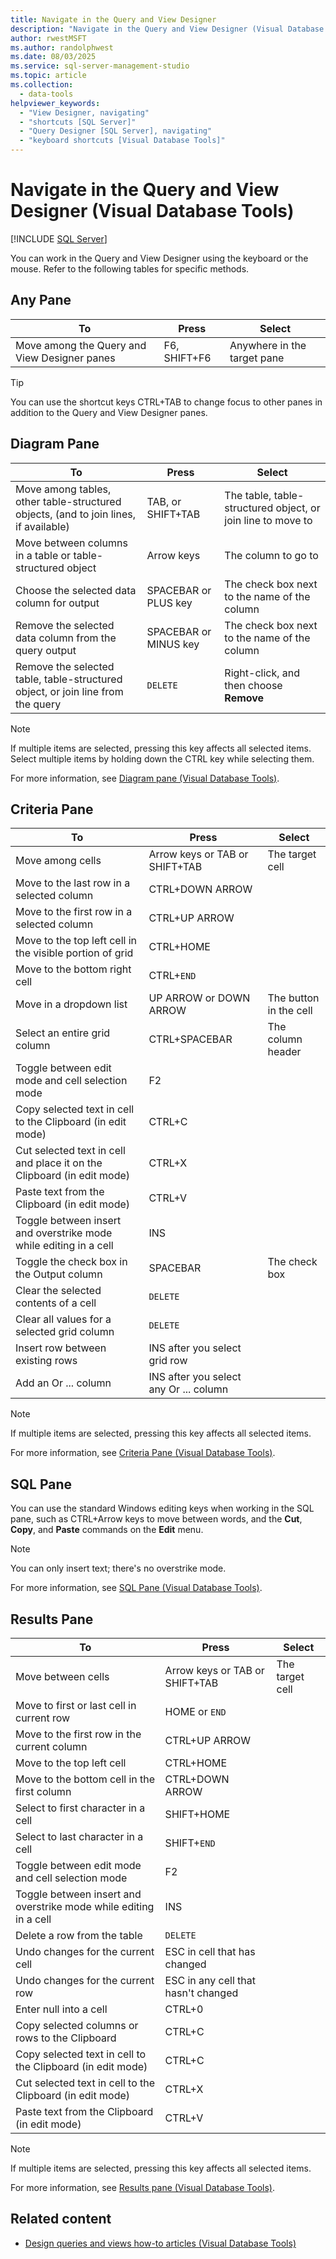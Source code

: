 ```yaml
---
title: Navigate in the Query and View Designer
description: "Navigate in the Query and View Designer (Visual Database Tools)"
author: rwestMSFT
ms.author: randolphwest
ms.date: 08/03/2025
ms.service: sql-server-management-studio
ms.topic: article
ms.collection:
  - data-tools
helpviewer_keywords:
  - "View Designer, navigating"
  - "shortcuts [SQL Server]"
  - "Query Designer [SQL Server], navigating"
  - "keyboard shortcuts [Visual Database Tools]"
---
```

# Navigate in the Query and View Designer (Visual Database Tools)

[!INCLUDE [SQL Server](../includes/applies-to-version/sqlserver.md)]

You can work in the Query and View Designer using the keyboard or the mouse. Refer to the following tables for specific methods.

## Any Pane

| To | Press | Select |
| --- | --- | --- |
| Move among the Query and View Designer panes | F6, SHIFT+F6 | Anywhere in the target pane |

> [!TIP]  
> You can use the shortcut keys CTRL+TAB to change focus to other panes in addition to the Query and View Designer panes.

## Diagram Pane

| To | Press | Select |
| --- | --- | --- |
| Move among tables, other table-structured objects, (and to join lines, if available) | TAB, or SHIFT+TAB | The table, table-structured object, or join line to move to |
| Move between columns in a table or table-structured object | Arrow keys | The column to go to |
| Choose the selected data column for output | SPACEBAR or PLUS key | The check box next to the name of the column |
| Remove the selected data column from the query output | SPACEBAR or MINUS key | The check box next to the name of the column |
| Remove the selected table, table-structured object, or join line from the query | `DELETE` | Right-click, and then choose **Remove** |

> [!NOTE]  
> If multiple items are selected, pressing this key affects all selected items. Select multiple items by holding down the CTRL key while selecting them.

For more information, see [Diagram pane (Visual Database Tools)](diagram-pane-visual-database-tools.md).

## Criteria Pane

| To | Press | Select |
| --- | --- | --- |
| Move among cells | Arrow keys or TAB or SHIFT+TAB | The target cell |
| Move to the last row in a selected column | CTRL+DOWN ARROW | |
| Move to the first row in a selected column | CTRL+UP ARROW | |
| Move to the top left cell in the visible portion of grid | CTRL+HOME | |
| Move to the bottom right cell | CTRL+`END` | |
| Move in a dropdown list | UP ARROW or DOWN ARROW | The button in the cell |
| Select an entire grid column | CTRL+SPACEBAR | The column header |
| Toggle between edit mode and cell selection mode | F2 | |
| Copy selected text in cell to the Clipboard (in edit mode) | CTRL+C | |
| Cut selected text in cell and place it on the Clipboard (in edit mode) | CTRL+X | |
| Paste text from the Clipboard (in edit mode) | CTRL+V | |
| Toggle between insert and overstrike mode while editing in a cell | INS | |
| Toggle the check box in the Output column | SPACEBAR | The check box |
| Clear the selected contents of a cell | `DELETE` | |
| Clear all values for a selected grid column | `DELETE` | |
| Insert row between existing rows | INS after you select grid row | |
| Add an Or ... column | INS after you select any Or ... column | |

> [!NOTE]  
> If multiple items are selected, pressing this key affects all selected items.

For more information, see [Criteria Pane (Visual Database Tools)](criteria-pane-visual-database-tools.md).

## SQL Pane

You can use the standard Windows editing keys when working in the SQL pane, such as CTRL+Arrow keys to move between words, and the **Cut**, **Copy**, and **Paste** commands on the **Edit** menu.

> [!NOTE]  
> You can only insert text; there's no overstrike mode.

For more information, see [SQL Pane (Visual Database Tools)](sql-pane-visual-database-tools.md).

## Results Pane

| To | Press | Select |
| --- | --- | --- |
| Move between cells | Arrow keys or TAB or SHIFT+TAB | The target cell |
| Move to first or last cell in current row | HOME or `END` | |
| Move to the first row in the current column | CTRL+UP ARROW | |
| Move to the top left cell | CTRL+HOME | |
| Move to the bottom cell in the first column | CTRL+DOWN ARROW | |
| Select to first character in a cell | SHIFT+HOME | |
| Select to last character in a cell | SHIFT+`END` | |
| Toggle between edit mode and cell selection mode | F2 | |
| Toggle between insert and overstrike mode while editing in a cell | INS | |
| Delete a row from the table | `DELETE` | |
| Undo changes for the current cell | ESC in cell that has changed | |
| Undo changes for the current row | ESC in any cell that hasn't changed | |
| Enter null into a cell | CTRL+0 | |
| Copy selected columns or rows to the Clipboard | CTRL+C | |
| Copy selected text in cell to the Clipboard (in edit mode) | CTRL+C | |
| Cut selected text in cell to the Clipboard (in edit mode) | CTRL+X | |
| Paste text from the Clipboard (in edit mode) | CTRL+V | |

> [!NOTE]  
> If multiple items are selected, pressing this key affects all selected items.

For more information, see [Results pane (Visual Database Tools)](results-pane-visual-database-tools.md).

## Related content

- [Design queries and views how-to articles (Visual Database Tools)](design-queries-and-views-how-to-topics-visual-database-tools.md)
